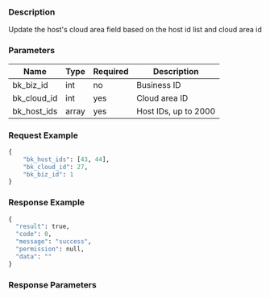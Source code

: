 ### Description

Update the host's cloud area field based on the host id list and cloud area id

### Parameters

| Name        | Type  | Required | Description          |
|-------------|-------|----------|----------------------|
| bk_biz_id   | int   | no       | Business ID          |
| bk_cloud_id | int   | yes      | Cloud area ID        |
| bk_host_ids | array | yes      | Host IDs, up to 2000 |

### Request Example

```python
{
    "bk_host_ids": [43, 44], 
    "bk_cloud_id": 27,
    "bk_biz_id": 1
}
```

### Response Example

```python
{
  "result": true,
  "code": 0,
  "message": "success",
  "permission": null,
  "data": ""
}
```

### Response Parameters
